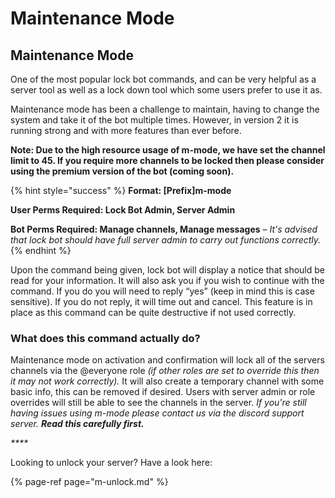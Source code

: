 # Maintenance Mode

## Maintenance Mode 

One of the most popular lock bot commands, and can be very helpful as a server tool as well as a lock down tool which some users prefer to use it as.

Maintenance mode has been a challenge to maintain, having to change the system and take it of the bot multiple times. However, in version 2 it is running strong and with more features than ever before.

**Note: Due to the high resource usage of m-mode, we have set the channel limit to 45. If you require more channels to be locked then please consider using the premium version of the bot \(coming soon\).**

{% hint style="success" %}
**Format: \[Prefix\]m-mode**

**User Perms Required: Lock Bot Admin, Server Admin**

**Bot Perms Required: Manage channels, Manage messages** – _It's advised that lock bot should have full server admin to carry out functions correctly._
{% endhint %}

Upon the command being given, lock bot will display a notice that should be read for your information. It will also ask you if you wish to continue with the command. If you do you will need to reply “yes” \(keep in mind this is case sensitive\). If you do not reply, it will time out and cancel. This feature is in place as this command can be quite destructive if not used correctly.

###  What does this command actually do? 

Maintenance mode on activation and confirmation will lock all of the servers channels via the @everyone role _\(if other roles are set to override this then it may not work correctly\)._ It will also create a temporary channel with some basic info, this can be removed if desired. Users with server admin or role overrides will still be able to see the channels in the server. _If you're still having issues using m-mode please contact us via the discord support server. **Read this carefully first.**_

_\*\*\*\*_

Looking to unlock your server? Have a look here:

{% page-ref page="m-unlock.md" %}

